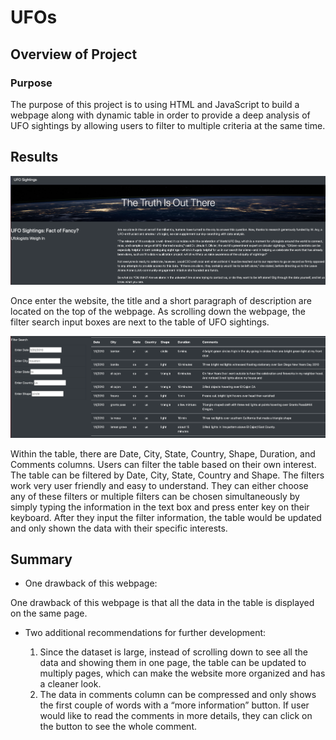 # UFOs

## Overview of Project
### Purpose

The purpose of this project is to using HTML and JavaScript to build a webpage along with dynamic table in order to provide a deep analysis of UFO sightings by allowing users to filter to multiple criteria at the same time.

## Results

![](resources/1.png)

Once enter the website, the title and a short paragraph of description are located on the top of the webpage. As scrolling down the webpage, the filter search input boxes are next to the table of UFO sightings.

![](resources/2.png)

Within the table, there are Date, City, State, Country, Shape, Duration, and Comments columns. Users can filter the table based on their own interest. The table can be filtered by Date, City, State, Country and Shape. The filters work very user friendly and easy to understand. They can either choose any of these filters or multiple filters can be chosen simultaneously by simply typing the information in the text box and press enter key on their keyboard. After they input the filter information, the table would be updated and only shown the data with their specific interests.


## Summary

-	One drawback of this webpage:

  One drawback of this webpage is that all the data in the table is displayed on the same page.

- Two additional recommendations for further development:
  
  1. Since the dataset is large, instead of scrolling down to see all the data and showing them in one page, the table can be updated to multiply pages, which can make the website more organized and has a cleaner look.
  2. The data in comments column can be compressed and only shows the first couple of words with a “more information” button. If user would like to read the comments in more details, they can click on the button to see the whole comment.
